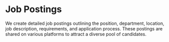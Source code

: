 # Job Postings

We create detailed job postings outlining the position, department, location, job description, requirements, and application process. These postings are shared on various platforms to attract a diverse pool of candidates.
